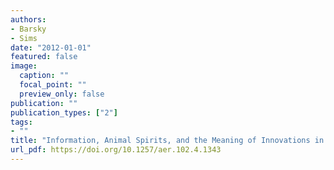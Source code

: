 ```yaml
---
authors:
- Barsky
- Sims
date: "2012-01-01"
featured: false
image:
  caption: ""
  focal_point: ""
  preview_only: false
publication: ""
publication_types: ["2"]
tags:
- ""
title: "Information, Animal Spirits, and the Meaning of Innovations in Consumer Confidence"
url_pdf: https://doi.org/10.1257/aer.102.4.1343
---
```


